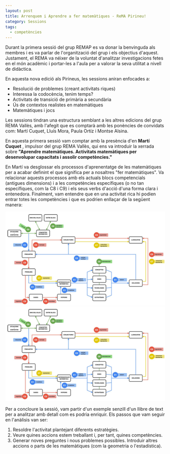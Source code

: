 ```yaml
---
layout: post
title: Arrenquem i Aprendre a fer matemàtiques - ReMA Pirineu!
category: Sessions
tags:
  - competències
---
```


Durant la primera sessió del grup REMAP es va donar la benvinguda als membres i es va parlar de l'organització del grup i els objectius d'aquest. Justament, el REMA va néixer de la voluntat d'analitzar investigacions fetes en el món acadèmic i portar-les a l'aula per a valorar la seva utilitat a nivell de didàctica.

En aquesta nova edició als Pirineus, les sessions aniran enfocades a:

- Resolució de problemes (creant activitats riques)
- Interessa la codocència, tenim temps?
- Activitats de transició de primària a secundària
- Ús de contextos realistes en matemàtiques
- Matemàtiques i jocs

Les sessions tindran una estructura semblant a les altres edicions del grup REMA Vallès, amb l'afegit que es comptarà amb les ponències de convidats com: Martí Cuquet, Lluís Mora, Paula Ortíz i Montse Alsina.

En aquesta primera sessió vam comptar amb la presència d'en **Martí Cuquet** , impulsor del grup REMA Vallès, qui ens va introduir la xerrada sobre **"Aprendre matemàtiques. Activitats matemàtiques per desenvolupar capacitats i assolir competències."**

En Martí va desglossar els processos d'aprenentatge de les matemàtiques per a acabar definint el que significa per a nosaltres "fer matemàtiques". Va relacionar aquests processos amb els actuals blocs competencials (antigues dimensions) i a les competències específiques (o no tan específiques, com la C8 i C9) i els seus verbs d'acció d'una forma clara i entenedora. Finalment, vam entendre que en una activitat rica hi podien entrar totes les competències i que es podrien enllaçar de la següent manera:

![Alt text](./images/actCMP.PNG?raw=true "diagrama")
![plot](./images/actCMP.PNG)

Per a concloure la sessió, vam partir d'un exemple senzill d'un llibre de text per a analitzar amb detall com es podria enriquir. Els passos que vam seguir en l'anàlisis van ser:

1. Resoldre l'activitat plantejant diferents estratègies.
2. Veure quines accions estem treballant i, per tant, quines competències.
3. Generar noves preguntes i nous problemes possibles. Introduir altres accions o parts de les matemàtiques (com la geometria o l'estadística).
